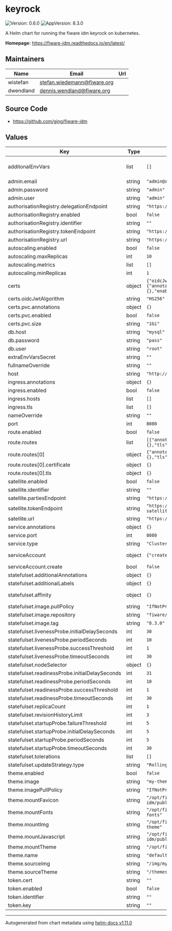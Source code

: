 # keyrock

![Version: 0.6.0](https://img.shields.io/badge/Version-0.6.0-informational?style=flat-square) ![AppVersion: 8.3.0](https://img.shields.io/badge/AppVersion-8.3.0-informational?style=flat-square)

A Helm chart for running the fiware idm keyrock on kubernetes.

**Homepage:** <https://fiware-idm.readthedocs.io/en/latest/>

## Maintainers

| Name | Email | Url |
| ---- | ------ | --- |
| wistefan | <stefan.wiedemann@fiware.org> |  |
| dwendland | <dennis.wendland@fiware.org> |  |

## Source Code

* <https://github.com/ging/fiware-idm>

## Values

| Key | Type | Default | Description |
|-----|------|---------|-------------|
| additonalEnvVars | list | `[]` | a list of additional env vars to be set, check the keyrock docu for all available options ref: https://fiware-idm.readthedocs.io/en/latest/installation_and_administration_guide/environment_variables/index.html |
| admin.email | string | `"admin@admin.org"` | email address of the admin user |
| admin.password | string | `"admin"` | password of the initial admin, leave empty to get a generated one |
| admin.user | string | `"admin"` | username of the initial keyrock admin |
| authorisationRegistry.delegationEndpoint | string | `"https://my-ar.com/delegation"` | Delegation endpoint of AR |
| authorisationRegistry.enabled | bool | `false` | Enable usage of authorisation registry |
| authorisationRegistry.identifier | string | `""` | Identifier (EORI) of AR |
| authorisationRegistry.tokenEndpoint | string | `"https://my-ar.com/connect/token"` | Token endpoint of AR |
| authorisationRegistry.url | string | `"https://my-ar.com"` | URL of AR |
| autoscaling.enabled | bool | `false` |  |
| autoscaling.maxReplicas | int | `10` | maximum number of running pods |
| autoscaling.metrics | list | `[]` | metrics to react on |
| autoscaling.minReplicas | int | `1` | minimum number of running pods |
| certs | object | `{"oidcJwtAlgorithm":"HS256","pvc":{"annotations":{},"enabled":false,"size":"1Gi"}}` | use an already existing secret, if provided the other secrets are ignored. Expected keys are dbPassword and adminPassword existingSecret: # Certificates configuration |
| certs.oidcJwtAlgorithm | string | `"HS256"` | Algorithm to firm ID tokens for OIDC |
| certs.pvc.annotations | object | `{}` | Annotations of the PVC for certs/ directory |
| certs.pvc.enabled | bool | `false` | Create PVC mounted at certs/ directory for persistance of HTTPS and application certificates/keys |
| certs.pvc.size | string | `"1Gi"` | Size of the PVC for certs/ directory |
| db.host | string | `"mysql"` | host of the database to be used |
| db.password | string | `"pass"` | password for connecting the database |
| db.user | string | `"root"` | user for connecting the database |
| extraEnvVarsSecret | string | `""` | Name of existing Secret containing extra env vars (in case of sensitive data) |
| fullnameOverride | string | `""` | option to override the fullname config in the _helpers.tpl |
| host | string | `"http://localhost"` | host where keyrock is available at |
| ingress.annotations | object | `{}` | annotations to be added to the ingress |
| ingress.enabled | bool | `false` | should there be an ingress to connect keyrock with the public internet |
| ingress.hosts | list | `[]` | all hosts to be provided |
| ingress.tls | list | `[]` | configure the ingress' tls |
| nameOverride | string | `""` | option to override the name config in the _helpers.tpl |
| port | int | `8080` | port that the keyrock container uses |
| route.enabled | bool | `false` |  |
| route.routes | list | `[{"annotations":{},"certificate":{},"tls":{}}]` | Routes that should be created |
| route.routes[0] | object | `{"annotations":{},"certificate":{},"tls":{}}` | annotations to be added to the route |
| route.routes[0].certificate | object | `{}` | see: https://github.com/FIWARE-Ops/fiware-gitops/blob/master/doc/ROUTES.md |
| route.routes[0].tls | object | `{}` | tls configuration for the route |
| satellite.enabled | bool | `false` | Enable usage of satellite |
| satellite.identifier | string | `""` | Identifier (EORI) of satellite |
| satellite.partiesEndpoint | string | `"https://my-satellite.com/parties"` | Parties endpoint of satellite |
| satellite.tokenEndpoint | string | `"https://my-satellite.com/connect/token"` | Token endpoint of satellite |
| satellite.url | string | `"https://my-satellite.com"` | URL of satellite |
| service.annotations | object | `{}` | addtional annotations, if required |
| service.port | int | `8080` | port to be used by the service |
| service.type | string | `"ClusterIP"` | service type |
| serviceAccount | object | `{"create":false}` | if a keyrock specific service account should be used, it can be configured here ref: https://kubernetes.io/docs/tasks/configure-pod-container/configure-service-account/ |
| serviceAccount.create | bool | `false` | specifies if the account should be created |
| statefulset.additionalAnnotations | object | `{}` | additional annotations for the deployment, if required |
| statefulset.additionalLabels | object | `{}` | additional labels for the deployment, if required |
| statefulset.affinity | object | `{}` | affinity template ref: https://kubernetes.io/docs/concepts/configuration/assign-pod-node/#affinity-and-anti-affinity |
| statefulset.image.pullPolicy | string | `"IfNotPresent"` | specification of the image pull policy |
| statefulset.image.repository | string | `"fiware/idm"` | keyrock image name ref: https://hub.docker.com/r/fiware/idm |
| statefulset.image.tag | string | `"8.3.0"` | tag of the image to be used |
| statefulset.livenessProbe.initialDelaySeconds | int | `30` |  |
| statefulset.livenessProbe.periodSeconds | int | `10` |  |
| statefulset.livenessProbe.successThreshold | int | `1` |  |
| statefulset.livenessProbe.timeoutSeconds | int | `30` |  |
| statefulset.nodeSelector | object | `{}` | selector template ref: https://kubernetes.io/docs/user-guide/node-selection/ |
| statefulset.readinessProbe.initialDelaySeconds | int | `31` |  |
| statefulset.readinessProbe.periodSeconds | int | `10` |  |
| statefulset.readinessProbe.successThreshold | int | `1` |  |
| statefulset.readinessProbe.timeoutSeconds | int | `30` |  |
| statefulset.replicaCount | int | `1` | initial number of target replications, can be different if autoscaling is enabled |
| statefulset.revisionHistoryLimit | int | `3` | number of old replicas to be retained |
| statefulset.startupProbe.failureThreshold | int | `5` |  |
| statefulset.startupProbe.initialDelaySeconds | int | `5` |  |
| statefulset.startupProbe.periodSeconds | int | `5` |  |
| statefulset.startupProbe.timeoutSeconds | int | `30` |  |
| statefulset.tolerations | list | `[]` | tolerations template ref: ref: https://kubernetes.io/docs/concepts/configuration/taint-and-toleration/ |
| statefulset.updateStrategy.type | string | `"RollingUpdate"` | type of the update |
| theme.enabled | bool | `false` | Enable theme |
| theme.image | string | `"my-theme-image:latest"` | Image which holds the theme files |
| theme.imagePullPolicy | string | `"IfNotPresent"` | specification of the image pull policy |
| theme.mountFavicon | string | `"/opt/fiware-idm/public/favicon.ico"` | Mount path for the source favicon |
| theme.mountFonts | string | `"/opt/fiware-idm/public/fonts/my-fonts"` | Mount path for the source fonts files |
| theme.mountImg | string | `"/opt/fiware-idm/public/img/my-theme"` | Mount path for the source image files |
| theme.mountJavascript | string | `"/opt/fiware-idm/public/javascripts/my-theme"` | Mount path for the source javascript files |
| theme.mountTheme | string | `"/opt/fiware-idm/themes/my-theme"` | Mount path for the source theme files |
| theme.name | string | `"default"` | Name of the theme |
| theme.sourceImg | string | `"/img/my-theme"` | Path to the source image files inside the container |
| theme.sourceTheme | string | `"/themes/my-theme"` | Path to the source theme files inside the container |
| token.cert | string | `""` | String with certificate (chain) in PEM format |
| token.enabled | bool | `false` | Enable storage of local key and certificate |
| token.identifier | string | `""` | Identifier (EORI) of local organisation |
| token.key | string | `""` | String with private key in PEM format |

----------------------------------------------
Autogenerated from chart metadata using [helm-docs v1.11.0](https://github.com/norwoodj/helm-docs/releases/v1.11.0)

